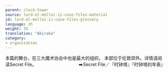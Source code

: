 ```yaml
---
parent: clock-tower
source: lord-el-melloi-ii-case-files-material
id: lord-el-melloi-ii-case-files-glossary
language: zh
weight: 35
translation: "Akiraka"
category:
- organization
---
```


本篇的舞台，在三大魔术协会中也是最大的组织。
本部位于伦敦郊外。详情请阅读Secret File。
<span style="float:right;">⮕Secret File／『时钟塔』『时钟塔的年表』</span><br />
